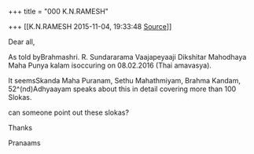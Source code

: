 +++
title = "000 K.N.RAMESH"

+++
[[K.N.RAMESH	2015-11-04, 19:33:48 [Source](https://groups.google.com/g/samskrita/c/zrk1g2zwjQg)]]



Dear all,

  

As told byBrahmashri. R. Sundararama Vaajapeyaaji Dikshitar Mahodhaya Maha Punya kalam isoccuring on 08.02.2016 (Thai amavasya).

It seemsSkanda Maha Puranam, Sethu Mahathmiyam, Brahma Kandam, 52^(nd)Adhyaayam speaks about this in detail covering more than 100 Slokas.

  

can someone point out these slokas?

  

Thanks

Pranaams

  

  

